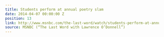 ```yaml
---
title: Students perform at annual poetry slam
date: 2014-04-07 00:00:00 Z
position: 13
link: http://www.msnbc.com/the-last-word/watch/students-perform-at-annual-poetry-slam-219691075535
source: MSNBC (“The Last Word with Lawrence O’Donnell”)
---
```


